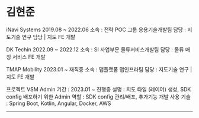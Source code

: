 
# 김현준

iNavi Systems
2019.08 ~ 2022.06
소속 : 전략 POC 그룹 응용기술개발팀
담당 : 지도기술 연구 담당 | 지도 FE 개발

DK Techin
2022.09 ~ 2022.12
소속 : SI 사업부문 물류서비스개발팀
담당 : 물류 매칭 서비스 FE 개발

TMAP Mobility
2023.01 ~ 재직중
소속 : 맵플랫폼 맵인프라팀
담당 : 지도기술 연구 | 지도 FE 개발

프로젝트
VSM Admin
기간 : 2023.01 ~ 진행중
설명 : 지도 타일 (레이어) 생성, SDK config 배포하기 위한 Admin
역할 : SDK config 관리/배포, 추가기능 개발
사용 기술 : Spring Boot, Kotlin, Angular, Docker, AWS

-----------------------------------------------------------------------------
